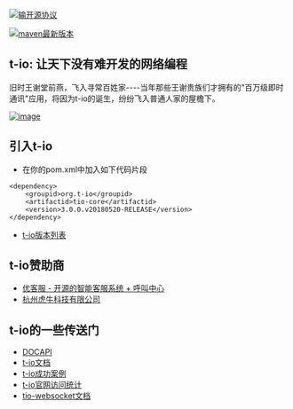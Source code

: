 [![输开源协议](https://img.shields.io/badge/License-Apache--2.0-brightgreen.svg "Apache")](https://www.apache.org/licenses/LICENSE-2.0)

[![maven最新版本](https://maven-badges.herokuapp.com/maven-central/org.t-io/tio-core/badge.svg "maven最新版本")](https://maven-badges.herokuapp.com/maven-central/org.t-io/tio-core)

## **t-io: 让天下没有难开发的网络编程**
 旧时王谢堂前燕，飞入寻常百姓家----当年那些王谢贵族们才拥有的"百万级即时通讯"应用，将因为t-io的诞生，纷纷飞入普通人家的屋檐下。

 [![image](https://gitee.com/tywo45/t-io/raw/master/docs/logo/preview.png)](http://t-io.org/doc/index.html)

## **引入t-io**
- 在你的pom.xml中加入如下代码片段
```
<dependency>
    <groupid>org.t-io</groupid>
    <artifactid>tio-core</artifactid>
    <version>3.0.0.v20180520-RELEASE</version>
</dependency>
```
- [t-io版本列表](https://oss.sonatype.org/content/groups/public/org/t-io/tio-core/ "t-io版本列表")

## **t-io赞助商**

- [优客服 - 开源的智能客服系统 + 呼叫中心](https://t-io.org/api/ad/1.php "优客服 - 开源的智能客服系统 + 呼叫中心")
- [杭州虎牛科技有限公司](https://t-io.org/api/ad/2.php "杭州虎牛科技有限公司")

## **t-io的一些传送门**


- [DOCAPI](https://apidoc.gitee.com/tywo45/t-io/ "DOCAPI")
- [t-io文档](https://t-io.org/blog/index.html "t-io文档")
- [t-io成功案例](https://t-io.org/case/index.html "t-io成功案例")
- [t-io官网访问统计](https://t-io.org/stat/index.html "t-io官网访问统计")
- [tio-websocket文档](https://t-io.org/blog/index.html?p=%2Fblog%2Ftio%2Fws%2Fshowcase.html "tio-websocket文档")

